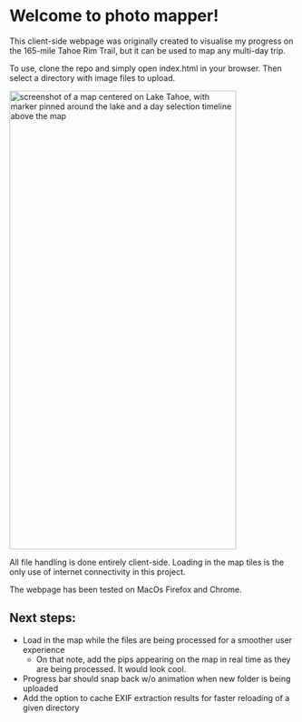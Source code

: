 # Welcome to photo mapper! 

This client-side webpage was originally created to visualise my progress on the 165-mile Tahoe Rim Trail, but it can be used to map any multi-day trip. 

To use, clone the repo and simply open index.html in your browser. Then select a directory with image files to upload. 

<img width="400" height="807" alt="screenshot of a map centered on Lake Tahoe, with marker pinned around the lake and a day selection timeline above the map" src="https://github.com/user-attachments/assets/1cfb1e51-73eb-43b3-a088-14f6646fa0c0" />

All file handling is done entirely client-side. Loading in the map tiles is the only use of internet connectivity in this project. 

The webpage has been tested on MacOs Firefox and Chrome. 



## Next steps: 
- Load in the map while the files are being processed for a smoother user experience 
    - On that note, add the pips appearing on the map in real time as they are being processed. It would look  cool.
- Progress bar should snap back w/o animation when new folder is being uploaded 
- Add the option to cache EXIF extraction results for faster reloading of a given directory 
